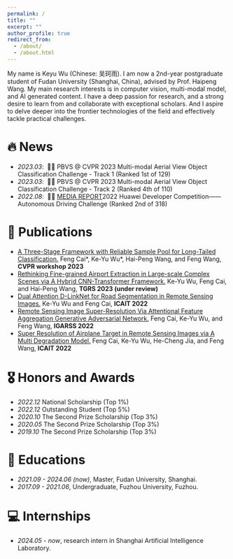 ```yaml
---
permalink: /
title: ""
excerpt: ""
author_profile: true
redirect_from: 
  - /about/
  - /about.html
---
```


<span class='anchor' id='about-me'></span>

My name is Keyu Wu (Chinese: 吴珂雨). I am now a 2nd-year postgraduate student of Fudan University (Shanghai, China), advised by Prof. Haipeng Wang. My main research interests is in computer vision, multi-modal model, and AI generated content. I have a deep passion for research, and a strong desire to learn from and collaborate with exceptional scholars. And I aspire to delve deeper into the frontier technologies of the field and effectively tackle practical challenges. 


# 🔥 News
- *2023.03*: &nbsp;🎉🎉 PBVS @ CVPR 2023 Multi-modal Aerial View Object Classification Challenge - Track 1 (Ranked 1st of 129)
- *2023.03*: &nbsp;🎉🎉 PBVS @ CVPR 2023 Multi-modal Aerial View Object Classification Challenge - Track 2 (Ranked 4th of 110)
- *2022.08*: &nbsp;🎉🎉 [MEDIA REPORT](https://mp.weixin.qq.com/s/Hc_G3Nfvb_J290zd81l5Hg)2022 Huawei Developer Competition——Autonomous Driving Challenge (Ranked 2nd of 318)

# 📝 Publications 

- [A Three-Stage Framework with Reliable Sample Pool for Long-Tailed Classification.](https://scholar.google.com/citations?user=Z0crt0oAAAAJ) Feng Cai\*, Ke-Yu Wu\*, Hai-Peng Wang, and Feng Wang, **CVPR workshop 2023**
- [Rethinking Fine-grained Airport Extraction in Large-scale Complex Scenes via A Hybrid CNN-Transformer Framework.](https://scholar.google.com/citations?user=Z0crt0oAAAAJ) Ke-Yu Wu, Feng Cai, and Hai-Peng Wang, **TGRS 2023 (under review)**
- [Dual Attention D-LinkNet for Road Segmentation in Remote Sensing Images.](https://scholar.google.com/citations?user=Z0crt0oAAAAJ) Ke-Yu Wu and Feng Cai, **ICAIT 2022**
- [Remote Sensing Image Super-Resolution Via Attentional Feature Aggregation Generative Adversarial Network.](https://scholar.google.com/citations?user=Z0crt0oAAAAJ) Feng Cai, Ke-Yu Wu, and Feng Wang, **IGARSS 2022**
- [Super Resolution of Airplane Target in Remote Sensing Images via A Multi Degradation Model.](https://scholar.google.com/citations?user=Z0crt0oAAAAJ) Feng Cai, Ke-Yu Wu, He-Cheng Jia, and Feng Wang, **ICAIT 2022**

# 🎖 Honors and Awards
- *2022.12* National Scholarship (Top 1%)
- *2022.12* Outstanding Student (Top 5%)
- *2020.10* The Second Prize Scholarship (Top 3%)
- *2020.05* The Second Prize Scholarship (Top 3%)
- *2019.10* The Second Prize Scholarship (Top 3%)

# 📖 Educations
- *2021.09 - 2024.06 (now)*, Master, Fudan University, Shanghai. 
- *2017.09 - 2021.06*, Undergraduate, Fuzhou University, Fuzhou. 

# 💻 Internships
- *2024.05 - now*, research intern in Shanghai Artificial Intelligence Laboratory.
